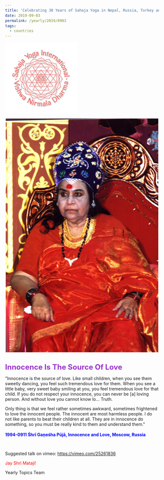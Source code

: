 ```yaml
---
title: 'Celebrating 30 Years of Sahaja Yoga in Nepal, Russia, Turkey and Ukraine, Post 16'
date: 2019-09-03
permalink: /yearly/2019/0903
tags:
  - countries
---
```


![PICTURE 9](/images/image9.png)

<div style="text-align: center"><img src="/images/image44.png" width="500" /></div>

<!-- ![PICTURE 44](/images/image44.png)-->

<br>
<p style="color:DarkOrchid;">
<font size="+2"><b>Innocence Is The Source Of Love</b><br></font>
</p>

<p>
"Innocence is the source of love. Like small children, when you see them sweetly dancing, you feel such tremendous love for them. When you see a little baby, very sweet baby smiling at you, you feel tremendous love for that child. If you do not respect your innocence, you can never be [a] loving person. And without love you cannot know lo... Truth. 

Only thing is that we feel rather sometimes awkward, sometimes frightened to love the innocent people. The innocent are most harmless people. I do not like parents to beat their children at all. They are in innocence do something, so you must be really kind to them and understand them."<br>
<font color="blue"><br>
<b>1994-0911 Śhrī Gaṇeśha Pūjā, Innocence and Love, Moscow, Russia</b></font>
</p><br>


Suggested talk on vimeo: <a href="https://vimeo.com/25261836"> https://vimeo.com/25261836</a>

<p style="color:red;">Jay Shri Mataji!<br></p>

Yearly Topics Team